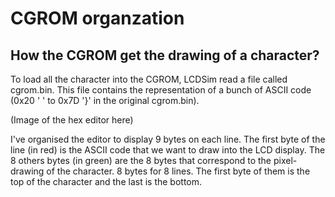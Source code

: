 # CGROM organzation

## How the CGROM get the drawing of a character?

To load all the character into the CGROM, LCDSim read a file called cgrom.bin. This file contains the representation
of a bunch of ASCII code (0x20 ' ' to 0x7D '}' in the original cgrom.bin).

(Image of the hex editor here)

I've organised the editor to display 9 bytes on each line. The first byte of the line (in red) is the ASCII code that
we want to draw into the LCD display. The 8 others bytes (in green) are the 8 bytes that correspond to the
pixel-drawing of the character. 8 bytes for 8 lines. The first byte of them is the top of the character and the last
is the bottom.